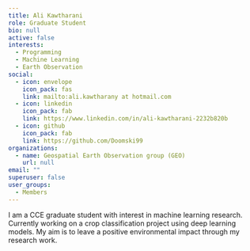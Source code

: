 ```yaml
---
title: Ali Kawtharani
role: Graduate Student
bio: null
active: false
interests:
  - Programming
  - Machine Learning
  - Earth Observation
social:
  - icon: envelope
    icon_pack: fas
    link: mailto:ali.kawtharany at hotmail.com
  - icon: linkedin
    icon_pack: fab
    link: https://www.linkedin.com/in/ali-kawtharani-2232b820b
  - icon: github
    icon_pack: fab
    link: https://github.com/Doomski99
organizations:
  - name: Geospatial Earth Observation group (GEO)
    url: null
email: ""
superuser: false
user_groups:
  - Members
---
```

I am a CCE graduate student with interest in machine learning research. Currently working on a crop classification project using deep learning models. My aim is to leave a positive environmental impact through my research work.

